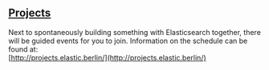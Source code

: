 ## [Projects](http://projects.elastic.berlin/)

Next to spontaneously building something with Elasticsearch together, there will be guided events for you to join.
Information on the schedule can be found at:  
[http://projects.elastic.berlin/](http://projects.elastic.berlin/)
